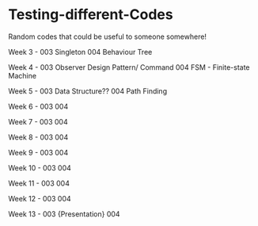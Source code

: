 # Testing-different-Codes
Random codes that could be useful to someone somewhere!

Week 3 - 003 Singleton
         004 Behaviour Tree

Week 4 - 003 Observer Design Pattern/ Command
         004 FSM - Finite-state Machine

Week 5 - 003 Data Structure??
         004 Path Finding
         
Week 6 - 003 
         004 
         
Week 7 - 003 
         004 
         
Week 8 - 003 
         004 
         
Week 9 - 003 
         004 
         
Week 10 - 003 
          004 
         
Week 11 - 003 
          004 
         
Week 12 - 003 
          004 
         
Week 13 - 003 
                {Presentation}
          004 